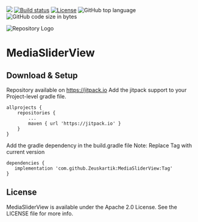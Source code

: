 [![](https://img.shields.io/jitpack/v/github/Zeuskartik/MediaSliderView?label=JitPack)](https://jitpack.io/#Zeuskartik/MediaSliderView)     [![Build status](https://ci.appveyor.com/api/projects/status/9l0ubq1ng77dpm3n?svg=true)](https://ci.appveyor.com/project/Zeuskartik/mediasliderview)    [![License](https://img.shields.io/badge/License-Apache%202.0-orange.svg)](https://opensource.org/licenses/Apache-2.0)    ![GitHub top language](https://img.shields.io/github/languages/top/Zeuskartik/MediaSliderView?color=Green&label=Java)     ![GitHub code size in bytes](https://img.shields.io/github/languages/code-size/Zeuskartik/MediaSliderView?color=Green&label=Code%20Size)

![Repository Logo](https://res.cloudinary.com/kartiksaraf/image/upload/v1564513200/github_MediaSliderView/Media_Slider_View_jkapxa.png)

# MediaSliderView

## Download & Setup
Repository available on https://jitpack.io
Add the jitpack support to your Project-level gradle file.
```Gradle
allprojects {
    repositories {
        ...
        maven { url 'https://jitpack.io' }
    }
}
```
Add the gradle dependency in the build.gradle file
Note: Replace Tag with current version
```Gradle
dependencies {
   implementation 'com.github.Zeuskartik:MediaSliderView:Tag' 
}

```


## License

MediaSliderView is available under the Apache 2.0 License. See the LICENSE file for more info.
